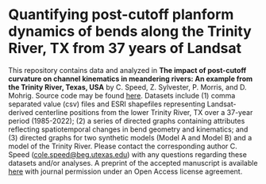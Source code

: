 # Quantifying post-cutoff planform dynamics of bends along the Trinity River, TX from 37 years of Landsat 
This repository contains data and analyzed in **The impact of post-cutoff curvature on channel kinematics in meandering rivers: An example from the Trinity River, Texas, USA** by C. Speed, Z. Sylvester, P. Morris, and D. Mohrig. Source code may be found [here](https://github.com/zsylvester/meandergraph). Datasets include (1) comma separated value (csv) files and ESRI shapefiles representing Landsat-derived centerline positions from the lower Trinity River, TX over a 37-year period (1985-2022); (2) a series of directed graphs containing attributes reflecting spatiotemporal changes in bend geometry and kinematics; and (3) directed graphs for two synthetic models (Model A and Model B) and a model of the Trinity River. Please contact the corresponding author C. Speed (cole.speed@beg.utexas.edu) with any questions regarding these datasets and/or analyses. A preprint of the accepted manuscript is available [here](https://www.dropbox.com/scl/fi/69ctful6vbjnw6muy0ezm/Speed_etal_2023_preprint.pdf?rlkey=lj0db0xbpomxdxevldxk092y0&dl=0) with journal permission under an Open Access license agreement.

